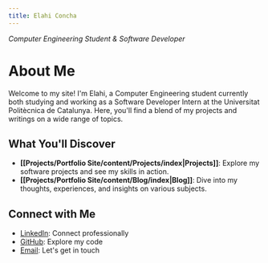 ```yaml
---
title: Elahi Concha
---
```

*Computer Engineering Student & Software Developer*
# About Me

Welcome to my site! I'm Elahi, a Computer Engineering student currently both studying and working as a Software Developer Intern at the Universitat Politècnica de Catalunya. Here, you'll find a blend of my projects and writings on a wide range of topics.

## What You'll Discover

- **[[Projects/Portfolio Site/content/Projects/index|Projects]]**: Explore my software projects and see my skills in action.
- **[[Projects/Portfolio Site/content/Blog/index|Blog]]**: Dive into my thoughts, experiences, and insights on various subjects.

## Connect with Me

- [LinkedIn](https://www.linkedin.com/in/elahi-concha/): Connect professionally
- [GitHub](https://github.com/Elahi-cs): Explore my code
- [Email](mailto:elahi96cat@gmail.com): Let's get in touch
